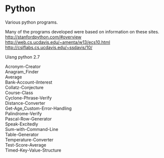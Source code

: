 # Python
Various python programs.


Many of the programs developed were based on information on these sites. 
http://stanfordpython.com/#overview
http://web.cs.ucdavis.edu/~amenta/w13/ecs10.html
http://csiflabs.cs.ucdavis.edu/~ssdavis/10/


Uisng python 2.7

Acronym-Creator <br />
Anagram_Finder <br />
Average <br />
Bank-Account-iInterest <br />
Collatz-Conjecture <br />
Course-Class <br />
Cyclone-Phrase-Verify <br />
Distance-Converter <br />
Get-Age_Custom-Error-Handling <br />
Palindrome-Verify <br />
Pascal-Row-Generator <br />
Speak-Excitedly <br />
Sum-with-Command-Line <br />
Table-Generator <br />
Temperature-Converter <br />
Test-Score-Average <br />
Timed-Key-Value-Structure<br /> 


